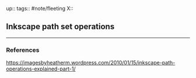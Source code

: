 up::
tags:: #note/fleeting 
X:: 

## Inkscape path set operations



---

### References

https://imagesbyheatherm.wordpress.com/2010/01/15/inkscape-path-operations-explained-part-1/